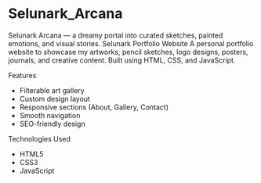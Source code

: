 # Selunark_Arcana
Selunark Arcana — a dreamy portal into curated sketches, painted emotions, and visual stories.
Selunark Portfolio Website
A personal portfolio website to showcase my artworks, pencil sketches, logo designs, posters, journals, and creative content. Built using HTML, CSS, and JavaScript.

Features
- Filterable art gallery
- Custom design layout
- Responsive sections (About, Gallery, Contact)
- Smooth navigation
- SEO-friendly design

Technologies Used
- HTML5
- CSS3
- JavaScript
